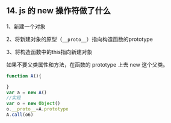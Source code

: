 ## 14. js 的 new 操作符做了什么

1、新建一个对象

2、将新建对象的原型（`__proto__`）指向构造函数的prototype

3、将构造函数中的this指向新建对象

如果不要父类属性和方法，在函数的 prototype 上去 new 这个父类。
```js
function A(){

}
var a = new A()
//实现
var o = new Object()
o.__proto__=A.prototype
A.call(o6)
```
